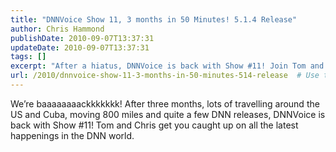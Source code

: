 ```yaml
---
title: "DNNVoice Show 11, 3 months in 50 Minutes! 5.1.4 Release"
author: Chris Hammond
publishDate: 2010-09-07T13:37:31
updateDate: 2010-09-07T13:37:31
tags: []
excerpt: "After a hiatus, DNNVoice is back with Show #11! Join Tom and Chris as they discuss the latest news and updates in the exciting world of DNN."
url: /2010/dnnvoice-show-11-3-months-in-50-minutes-514-release  # Use the generated URL with year
---
```

<p>We’re baaaaaaaackkkkkkk! After three months, lots of travelling around the US and Cuba, moving 800 miles and quite a few DNN releases, DNNVoice is back with Show #11! Tom and Chris get you caught up on all the latest happenings in the DNN world. </p><img src="https://feeds.feedburner.com/~r/dnnvoice/~4/uMzdqI4Q2LI" height="1" width="1"/>

